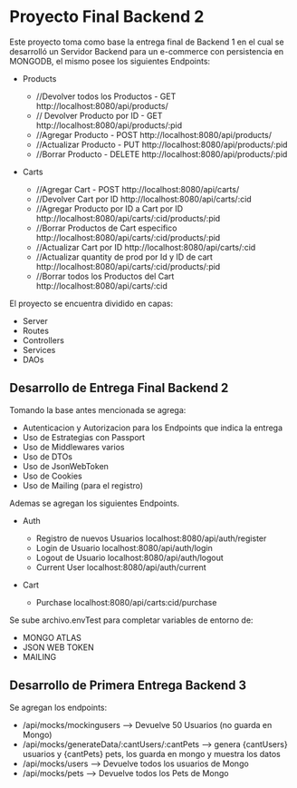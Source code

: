 # Proyecto Final Backend 2

Este proyecto toma como base la entrega final de Backend 1 en el cual se desarrolló un Servidor Backend para un e-commerce con persistencia en MONGODB, el mismo posee los siguientes Endpoints:

- Products
	- //Devolver todos los Productos - GET
		http://localhost:8080/api/products/
	- // Devolver Producto por ID - GET
		http://localhost:8080/api/products/:pid
	- //Agregar Producto - POST
		http://localhost:8080/api/products/
	- //Actualizar Producto - PUT
		http://localhost:8080/api/products/:pid
	- //Borrar Producto - DELETE
		http://localhost:8080/api/products/:pid

- Carts
	- //Agregar Cart - POST
		http://localhost:8080/api/carts/
	- //Devolver Cart por ID
		http://localhost:8080/api/carts/:cid
	- //Agregar Producto por ID a Cart por ID
		http://localhost:8080/api/carts/:cid/products/:pid
	- //Borrar Productos de Cart especifico
		http://localhost:8080/api/carts/:cid/products/:pid
	- //Actualizar Cart por ID
		http://localhost:8080/api/carts/:cid
	- //Actualizar quantity de prod por Id y ID de cart
		http://localhost:8080/api/carts/:cid/products/:pid
	- //Borrar todos los Productos del Cart
		http://localhost:8080/api/carts/:cid


El proyecto se encuentra dividido en capas: 
- Server
- Routes
- Controllers
- Services
- DAOs

## Desarrollo de Entrega Final Backend 2
Tomando la base antes mencionada se agrega:
- Autenticacion y Autorizacion para los Endpoints que indica la entrega
- Uso de Estrategias con Passport
- Uso de Middlewares varios
- Uso de DTOs
- Uso de JsonWebToken
- Uso de Cookies
- Uso de Mailing (para el registro)


Ademas se agregan los siguientes Endpoints.

- Auth
	-  Registro de nuevos Usuarios
		localhost:8080/api/auth/register
	-  Login de Usuario
		localhost:8080/api/auth/login
	-  Logout de Usuario
		localhost:8080/api/auth/logout
	-  Current User
		localhost:8080/api/auth/current

- Cart
	-  Purchase
		localhost:8080/api/carts:cid/purchase



Se sube archivo.envTest para completar variables de entorno de:
- MONGO ATLAS
- JSON WEB TOKEN
- MAILING


## Desarrollo de Primera Entrega Backend 3
Se agregan los endpoints:
- /api/mocks/mockingusers  --> Devuelve 50 Usuarios (no guarda en Mongo)
- /api/mocks/generateData/:cantUsers/:cantPets  --> genera {cantUsers} usuarios y {cantPets} pets, los guarda en mongo y muestra los datos
- /api/mocks/users --> Devuelve todos los usuarios de Mongo 
- /api/mocks/pets --> Devuelve todos los Pets de Mongo